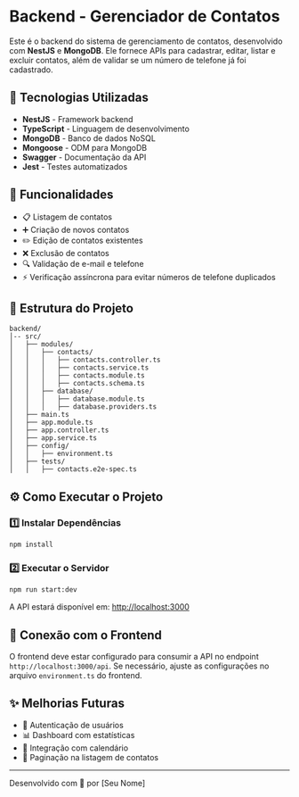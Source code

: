 # Backend - Gerenciador de Contatos

Este é o backend do sistema de gerenciamento de contatos, desenvolvido com **NestJS** e **MongoDB**. Ele fornece APIs para cadastrar, editar, listar e excluir contatos, além de validar se um número de telefone já foi cadastrado.

## 📌 Tecnologias Utilizadas

- **NestJS** - Framework backend
- **TypeScript** - Linguagem de desenvolvimento
- **MongoDB** - Banco de dados NoSQL
- **Mongoose** - ODM para MongoDB
- **Swagger** - Documentação da API
- **Jest** - Testes automatizados

## 🚀 Funcionalidades

- 📋 Listagem de contatos
- ➕ Criação de novos contatos
- ✏️ Edição de contatos existentes
- ❌ Exclusão de contatos
- 🔍 Validação de e-mail e telefone
- ⚡ Verificação assíncrona para evitar números de telefone duplicados

## 📂 Estrutura do Projeto

```
backend/
│-- src/
│   ├── modules/
│   │   ├── contacts/
│   │   │   ├── contacts.controller.ts
│   │   │   ├── contacts.service.ts
│   │   │   ├── contacts.module.ts
│   │   │   ├── contacts.schema.ts
│   │   ├── database/
│   │   │   ├── database.module.ts
│   │   │   ├── database.providers.ts
│   ├── main.ts
│   ├── app.module.ts
│   ├── app.controller.ts
│   ├── app.service.ts
│   ├── config/
│   │   ├── environment.ts
│   ├── tests/
│   │   ├── contacts.e2e-spec.ts
```

## ⚙️ Como Executar o Projeto

### 1️⃣ Instalar Dependências

```sh
npm install
```


### 2️⃣ Executar o Servidor

```sh
npm run start:dev
```

A API estará disponível em: [http://localhost:3000](http://localhost:3000)


## 🔗 Conexão com o Frontend

O frontend deve estar configurado para consumir a API no endpoint `http://localhost:3000/api`. Se necessário, ajuste as configurações no arquivo `environment.ts` do frontend.

## ✨ Melhorias Futuras

- 🔑 Autenticação de usuários
- 📊 Dashboard com estatísticas
- 📆 Integração com calendário
- 🔄 Paginação na listagem de contatos

---

Desenvolvido com 💙 por [Seu Nome]

